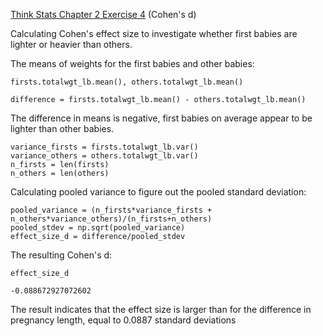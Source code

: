 [Think Stats Chapter 2 Exercise 4](http://greenteapress.com/thinkstats2/html/thinkstats2003.html#toc24) (Cohen's d)

Calculating Cohen's effect size to investigate whether first babies are lighter or heavier than others.

The means of weights for the first babies and other babies:

    firsts.totalwgt_lb.mean(), others.totalwgt_lb.mean()

    difference = firsts.totalwgt_lb.mean() - others.totalwgt_lb.mean() 

The difference in means is negative, first babies on average appear to be lighter than other babies.

    variance_firsts = firsts.totalwgt_lb.var()
    variance_others = others.totalwgt_lb.var()
    n_firsts = len(firsts)
    n_others = len(others)

Calculating pooled variance to figure out the pooled standard deviation:

    pooled_variance = (n_firsts*variance_firsts + n_others*variance_others)/(n_firsts+n_others)
    pooled_stdev = np.sqrt(pooled_variance)
    effect_size_d = difference/pooled_stdev

The resulting Cohen's d:

    effect_size_d

    -0.088672927072602

The result indicates that the effect size is larger than for the difference in pregnancy length, equal to 0.0887 standard deviations

